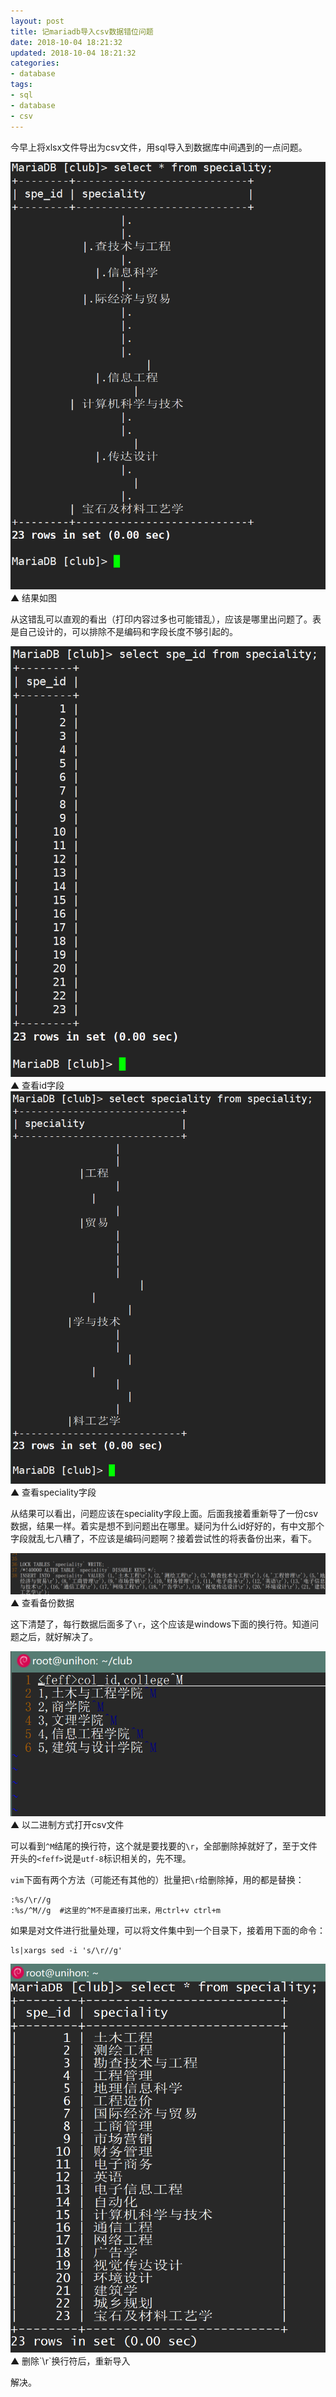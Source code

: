 ```yaml
---
layout: post
title: 记mariadb导入csv数据错位问题
date: 2018-10-04 18:21:32
updated: 2018-10-04 18:21:32
categories:
- database
tags:
- sql
- database
- csv
---
```


今早上将xlsx文件导出为csv文件，用sql导入到数据库中间遇到的一点问题。

<!-- more -->

<img id="sm" src="/2018-10/db-value-question/201810041.png">
▲ 结果如图

从这错乱可以直观的看出（打印内容过多也可能错乱），应该是哪里出问题了。表是自己设计的，可以排除不是编码和字段长度不够引起的。

<img id="sm" src="/2018-10/db-value-question/201810042.png">
▲ 查看id字段

<img id="sm" src="/2018-10/db-value-question/201810043.png">
▲ 查看speciality字段

从结果可以看出，问题应该在speciality字段上面。后面我接着重新导了一份csv数据，结果一样。着实是想不到问题出在哪里。疑问为什么id好好的，有中文那个字段就乱七八糟了，不应该是编码问题啊？接着尝试性的将表备份出来，看下。

![](/2018-10/db-value-question/201810044.png)
▲ 查看备份数据

这下清楚了，每行数据后面多了`\r`，这个应该是windows下面的换行符。知道问题之后，就好解决了。

<img id="sm" src="/2018-10/db-value-question/201810045.png">
▲ 以二进制方式打开csv文件

可以看到`^M`结尾的换行符，这个就是要找要的`\r`，全部删除掉就好了，至于文件开头的`<feff>`说是`utf-8`标识相关的，先不理。

`vim`下面有两个方法（可能还有其他的）批量把`\r`给删除掉，用的都是替换：  

```shell
:%s/\r//g
:%s/^M//g  #这里的^M不是直接打出来，用ctrl+v ctrl+m 

```

如果是对文件进行批量处理，可以将文件集中到一个目录下，接着用下面的命令：  

```shell
ls|xargs sed -i 's/\r//g'

```

<img id="sm" src="/2018-10/db-value-question/201810046.png">
▲ 删除`\r`换行符后，重新导入

解决。
